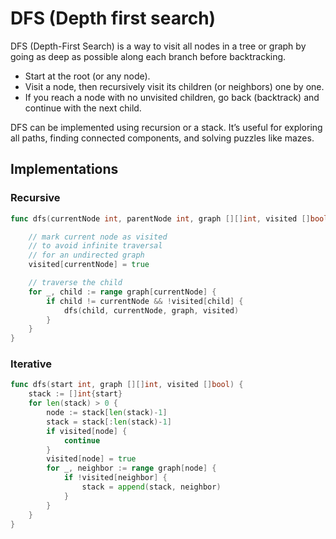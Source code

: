 # DFS (Depth first search)

DFS (Depth-First Search) is a way to visit all nodes in a tree or graph by going as deep as possible along each branch before backtracking.

- Start at the root (or any node).
- Visit a node, then recursively visit its children (or neighbors) one by one.
- If you reach a node with no unvisited children, go back (backtrack) and continue with the next child.

DFS can be implemented using recursion or a stack. It’s useful for exploring all paths, finding connected components, and solving puzzles like mazes.

## Implementations

### Recursive

```go
func dfs(currentNode int, parentNode int, graph [][]int, visited []bool) {

    // mark current node as visited
    // to avoid infinite traversal
    // for an undirected graph
    visited[currentNode] = true

    // traverse the child
    for _, child := range graph[currentNode] {
        if child != currentNode && !visited[child] {
            dfs(child, currentNode, graph, visited)
        }
    }
}
```

### Iterative

```go
func dfs(start int, graph [][]int, visited []bool) {
    stack := []int{start}
    for len(stack) > 0 {
        node := stack[len(stack)-1]
        stack = stack[:len(stack)-1]
        if visited[node] {
            continue
        }
        visited[node] = true
        for _, neighbor := range graph[node] {
            if !visited[neighbor] {
                stack = append(stack, neighbor)
            }
        }
    }
}
```
